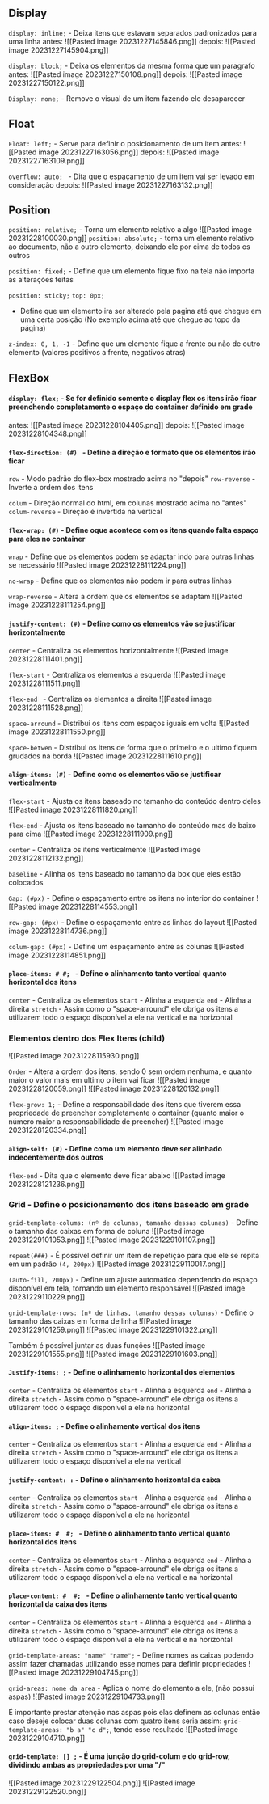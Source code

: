 ## Display
`display: inline;`  - Deixa itens que estavam separados padronizados para uma linha
antes:
![[Pasted image 20231227145846.png]]
depois:
![[Pasted image 20231227145904.png]]

`display: block;`  - Deixa os elementos da mesma forma que um paragrafo 
antes:
![[Pasted image 20231227150108.png]]
depois:
![[Pasted image 20231227150122.png]]


`Display: none;`  - Remove o visual de um item fazendo ele desaparecer

## Float
`Float: left;`  - Serve para definir o posicionamento de um item
antes:
![[Pasted image 20231227163056.png]]
depois:
![[Pasted image 20231227163109.png]]

`overflow: auto; ` - Dita que o espaçamento de um item vai ser levado em consideração
depois:
![[Pasted image 20231227163132.png]]

## Position
`position: relative;`  - Torna um elemento relativo a algo 
![[Pasted image 20231228100030.png]]
`position: absolute;` - torna um elemento relativo ao documento, não a outro elemento, deixando ele por cima de todos os outros

`position: fixed;` - Define que um elemento fique fixo na tela não importa as alterações feitas

`position: sticky;` 
`top: 0px;`
- Define que um elemento ira ser alterado pela pagina até que chegue em uma certa posição (No exemplo acima até que chegue ao topo da página)


`z-index: 0, 1, -1`  - Define que um elemento fique a frente ou não de outro elemento (valores positivos a frente, negativos atras)

## FlexBox
#### `display: flex;`  - Se for definido somente o display flex os itens irão ficar preenchendo completamente o espaço do container definido em grade
antes:
![[Pasted image 20231228104405.png]]
depois:
![[Pasted image 20231228104348.png]]



#### `flex-direction: (#) ` - Define a direção e formato que os elementos irão ficar
`row`  - Modo padrão do flex-box mostrado acima no "depois"
`row-reverse`  - Inverte a ordem dos itens

`colum` - Direção normal do html, em colunas mostrado acima no "antes"
`colum-reverse`  - Direção é invertida na vertical



#### `flex-wrap: (#)`  - Define oque acontece com os itens quando falta espaço para eles no container

`wrap`  - Define que os elementos podem se adaptar indo para outras linhas se necessário 
![[Pasted image 20231228111224.png]]

`no-wrap`  - Define que os elementos não podem ir para outras linhas

`wrap-reverse` - Altera a ordem que os elementos se adaptam
![[Pasted image 20231228111254.png]]



#### `justify-content: (#)`  - Define como os elementos vão se justificar horizontalmente

`center`  - Centraliza os elementos horizontalmente
![[Pasted image 20231228111401.png]]

`flex-start`  - Centraliza os elementos a esquerda
![[Pasted image 20231228111511.png]]

`flex-end ` - Centraliza os elementos a direita
![[Pasted image 20231228111528.png]]

`space-arround`  - Distribui os itens com espaços iguais em volta
![[Pasted image 20231228111550.png]]

`space-betwen` - Distribui os itens de forma que o primeiro e o ultimo fiquem grudados na borda
![[Pasted image 20231228111610.png]]



#### `align-items: (#)`  - Define como os elementos vão se justificar verticalmente

`flex-start`  - Ajusta os itens baseado no tamanho do conteúdo dentro deles
![[Pasted image 20231228111820.png]]

`flex-end`  - Ajusta os itens baseado no tamanho do conteúdo mas de baixo para cima
![[Pasted image 20231228111909.png]]

`center`  - Centraliza os itens verticalmente
![[Pasted image 20231228112132.png]]



`baseline` - Alinha os itens baseado no tamanho da box que eles estão colocados 



 `Gap: (#px)`  - Define o espaçamento entre os itens no interior do container
 ![[Pasted image 20231228114553.png]]


`row-gap: (#px)`  - Define o espaçamento entre as linhas do layout
![[Pasted image 20231228114736.png]]


`colum-gap: (#px)` - Define um espaçamento entre as colunas
![[Pasted image 20231228114851.png]]


#### `place-items: # #; ` - Define o alinhamento tanto vertical quanto horizontal dos itens
`center`  - Centraliza os elementos
`start`  - Alinha a esquerda
`end`  - Alinha a direita
`stretch`  - Assim como o "space-arround" ele obriga os itens a utilizarem todo o espaço disponível a ele na vertical e na horizontal


### Elementos dentro dos Flex Itens (child)

![[Pasted image 20231228115930.png]]

`Order` - Altera a ordem dos itens, sendo 0 sem ordem nenhuma, e quanto maior o valor mais em ultimo o item vai ficar
![[Pasted image 20231228120059.png]]
![[Pasted image 20231228120132.png]]


`flex-grow: 1;`  - Define a responsabilidade dos itens que tiverem essa propriedade de preencher completamente o container (quanto maior o número maior a responsabilidade de preencher)
![[Pasted image 20231228120334.png]]



#### `align-self: (#)`  - Define como um elemento deve ser alinhado indecentemente dos outros

`flex-end`  - Dita que o elemento deve ficar abaixo
![[Pasted image 20231228121236.png]]




### Grid  -  Define o posicionamento dos itens baseado em grade

`grid-template-colums: (nº de colunas, tamanho dessas colunas)`  - Define o tamanho das caixas em forma de coluna
![[Pasted image 20231229101053.png]]
![[Pasted image 20231229101107.png]]


`repeat(###)` -  É possível definir um item de repetição para que ele se repita em um padrão
`(4, 200px)`
![[Pasted image 20231229110017.png]]


`(auto-fill, 200px)`  - Define um ajuste automático dependendo do espaço disponível em tela, tornando um elemento responsável
![[Pasted image 20231229110229.png]]




`grid-template-rows: (nº de linhas, tamanho dessas colunas)` -  Define o tamanho das caixas em forma de linha
![[Pasted image 20231229101259.png]]
![[Pasted image 20231229101322.png]]

Também é possível juntar as duas funções
![[Pasted image 20231229101555.png]]
![[Pasted image 20231229101603.png]]


#### `Justify-items: ;`  - Define o alinhamento horizontal dos elementos
`center`  - Centraliza os elementos
`start`  - Alinha a esquerda
`end`  - Alinha a direita
`stretch`  - Assim como o "space-arround" ele obriga os itens a utilizarem todo o espaço disponível a ele na horizontal


#### `align-items: ;` - Define o alinhamento vertical dos itens
`center`  - Centraliza os elementos
`start`  - Alinha a esquerda
`end`  - Alinha a direita
`stretch`  - Assim como o "space-arround" ele obriga os itens a utilizarem todo o espaço disponível a ele na vertical


#### `justify-content: :`  - Define o alinhamento horizontal da caixa
`center`  - Centraliza os elementos
`start`  - Alinha a esquerda
`end`  - Alinha a direita
`stretch`  - Assim como o "space-arround" ele obriga os itens a utilizarem todo o espaço disponível a ele na horizontal


#### `place-items: #  #; ` - Define o alinhamento tanto vertical quanto horizontal dos itens
`center`  - Centraliza os elementos
`start`  - Alinha a esquerda
`end`  - Alinha a direita
`stretch`  - Assim como o "space-arround" ele obriga os itens a utilizarem todo o espaço disponível a ele na vertical e na horizontal


#### `place-content: #  #; ` - Define o alinhamento tanto vertical quanto horizontal da caixa dos itens
`center`  - Centraliza os elementos
`start`  - Alinha a esquerda
`end`  - Alinha a direita
`stretch`  - Assim como o "space-arround" ele obriga os itens a utilizarem todo o espaço disponível a ele na vertical e na horizontal



`grid-template-areas: "name" "name";`  - Define nomes as caixas podendo assim fazer chamadas utilizando esse nomes para definir propriedades
![[Pasted image 20231229104745.png]]


`grid-areas: nome da area`  - Aplica o nome do elemento a ele, (não possui aspas)
![[Pasted image 20231229104733.png]]


É importante prestar atenção nas aspas pois elas definem as colunas então caso deseje colocar duas colunas com quatro itens seria assim: `grid-template-areas: "b a" "c d";`, tendo esse resultado
![[Pasted image 20231229104710.png]]



#### `grid-template: [] ;`  - É uma junção do grid-colum e do grid-row, dividindo ambas as propriedades por uma "/"

![[Pasted image 20231229122504.png]]
![[Pasted image 20231229122520.png]]